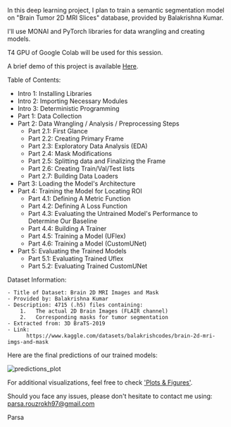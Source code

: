 In this deep learning project, I plan to train a semantic segmentation model on "Brain Tumor 2D MRI Slices" database, provided by Balakrishna Kumar.

I'll use MONAI and PyTorch libraries for data wrangling and creating models.

T4 GPU of Google Colab will be used for this session.

A brief demo of this project is available [Here](https://drive.google.com/file/d/1J4rTXqb2bO0oipFvsjbYH7sX3565Rg2G/view
).

Table of Contents:

*   Intro 1: Installing Libraries
*   Intro 2: Importing Necessary Modules
*   Intro 3: Deterministic Programming
*   Part 1: Data Collection
*   Part 2: Data Wrangling / Analysis / Preprocessing Steps
      - Part 2.1: First Glance
      - Part 2.2: Creating Primary Frame
      - Part 2.3: Exploratory Data Analysis (EDA)
      - Part 2.4: Mask Modifications
      - Part 2.5: Splitting data and Finalizing the Frame
      - Part 2.6: Creating Train/Val/Test lists
      - Part 2.7: Building Data Loaders
*   Part 3: Loading the Model's Architecture
*   Part 4: Training the Model for Locating ROI
      - Part 4.1: Defining A Metric Function
      - Part 4.2: Defining A Loss Function
      - Part 4.3: Evaluating the Untrained Model's Performance to Determine Our Baseline
      - Part 4.4: Building A Trainer
      - Part 4.5: Training a Model (UFlex)
      - Part 4.6: Training a Model (CustomUNet)
*   Part 5: Evaluating the Trained Models
      - Part 5.1: Evaluating Trained Uflex
      - Part 5.2: Evaluating Trained CustomUNet

Dataset Information:

    - Title of Dataset: Brain 2D MRI Images and Mask
    - Provided by: Balakrishna Kumar
    - Description: 4715 (.h5) files containing:
        1.   The actual 2D Brain Images (FLAIR channel)
        2.   Corresponding masks for tumor segmentation  
    - Extracted from: 3D BraTS-2019
    - Link:
          https://www.kaggle.com/datasets/balakrishcodes/brain-2d-mri-imgs-and-mask

Here are the final predictions of our trained models:

![predictions_plot](https://github.com/ParsaRouzrokh/PyTorch_Brain_Tumor_Segmentation_2D/assets/142688509/8aef951c-d8a2-4ef5-90df-2b78e8224ba2)

For additional visualizations, feel free to check ['Plots & Figures'](https://github.com/ParsaRouzrokh/PyTorch_Brain_Tumor_Segmentation_2D/tree/main/Plots%20%26%20Figures).

Should you face any issues, please don't hesitate to contact me using: [parsa.rouzrokh97@gmail.com](mailto:parsa.rouzrokh97@gmail.com)

Parsa
